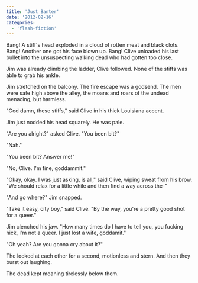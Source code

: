 ```yaml
---
title: 'Just Banter'
date: '2012-02-16'
categories:
  - 'flash-fiction'
---
```


Bang! A stiff's head exploded in a cloud of rotten meat and black clots. Bang!
Another one got his face blown up. Bang! Clive unloaded his last bullet into the
unsuspecting walking dead who had gotten too close.

<!-- truncate -->

Jim was already climbing the ladder, Clive followed. None of the stiffs was able
to grab his ankle.

Jim stretched on the balcony. The fire escape was a godsend. The men were safe
high above the alley, the moans and roars of the undead menacing, but harmless.

"God damn, these stiffs," said Clive in his thick Louisiana accent.

Jim just nodded his head squarely. He was pale.

"Are you alright?" asked Clive. "You been bit?"

"Nah."

"You been bit? Answer me!"

"No, Clive. I'm fine, goddammit."

"Okay, okay. I was just asking, is all," said Clive, wiping sweat from his brow.
"We should relax for a little while and then find a way across the-"

"And go where?" Jim snapped.

"Take it easy, city boy," said Clive. "By the way, you're a pretty good shot for
a queer."

Jim clenched his jaw. "How many times do I have to tell you, you fucking hick,
I'm not a queer. I just lost a wife, goddamit."

"Oh yeah? Are you gonna cry about it?"

The looked at each other for a second, motionless and stern. And then they burst
out laughing.

The dead kept moaning tirelessly below them.
